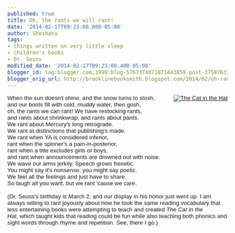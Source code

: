 ```yaml
---
published: true
title: Oh, the rants we will rant!
date: '2014-02-17T09:23:00.000-05:00'
author: Shoshana
tags:
- things written on very little sleep
- children's books
- Dr. Seuss
modified_date: '2014-02-17T09:23:00.400-05:00'
blogger_id: tag:blogger.com,1999:blog-5767374071871443859.post-3758763167199126937
blogger_orig_url: http://brooklinebooksmith.blogspot.com/2014/02/oh-rants-we-will-rant.html
---
```


<span style="font-family: Tahoma, Geneva, sans-serif; font-size: 10pt;"></span><div style="border-image: none; font-style: normal;"><span style="font-family: Tahoma, Geneva, sans-serif; font-size: 10pt;"><a href="http://www.brooklinebooksmith-shop.com/book/v/9780394800011" style="clear: right; float: right; margin-bottom: 1em; margin-left: 1em;"><img src="http://images.booksense.com/images/books/011/800/FC9780394800011.JPG" title="The Cat in the Hat" /></a>When the sun doesn't shine, and the snow turns to slosh,</span></div><span style="font-family: Tahoma, Geneva, sans-serif; font-size: 10pt;"><div style="border-image: none; font-style: normal;">and our boots fill with cold, muddy water, then gosh,</div><div style="border-image: none; font-style: normal;">oh, the rants we can rant! We have restocking rants,</div><div style="border-image: none; font-style: normal;">and rants about shrinkwrap, and rants about pants.</div><div style="border-image: none; font-style: normal;">We rant about Mercury's long retrograde.</div><div style="font-style: normal;">We rant at distinctions that publishing's made.</div><div style="border-image: none; font-style: normal;">We rant when YA is considered inferior,</div><div style="border-image: none; font-style: normal;">rant when the spinner's a pain-in-posterior,</div><div style="border-image: none; font-style: normal;">rant when a title excludes girls or boys,</div><div style="border-image: none; font-style: normal;">and rant when announcements are drowned out with noise.</div><div style="border-image: none; font-style: normal;">We wave our arms jerkily. Speech grows frenetic.</div><div style="border-image: none; font-style: normal;">You might say it's nonsense; you might say poetic.</div><div style="border-image: none; font-style: normal;">We feel all the feelings and just have to share.&nbsp;</div><div style="font-style: normal;">So laugh all you want, but we rant 'cause we care.</div><div style="border-image: none; font-style: normal;"><br /></div><div style="border-image: none;">(Dr. Seuss's birthday is March 2, and our display in his honor just went up. I am always willing to rant joyously about&nbsp;<span style="font-size: 10pt;">how he took the same reading vocabulary that less entertaining books were attempting to teach and created </span><i style="font-size: 10pt;">The Cat in the Hat,</i><span style="font-size: 10pt;">&nbsp;which taught kids that reading could be fun while also teaching both phonics and sight words through rhyme and repetition.</span><span style="font-size: 10pt;">&nbsp;See, there I go.)&nbsp; </span></div></span><br />